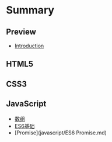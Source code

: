 # Summary

## Preview

* [Introduction](README.md)

## HTML5

## CSS3

## JavaScript

* [数组](javascript/shu-zu.md)
* [ES6基础](javascript/ES6基础.md)
* [Promise](javascript/ES6 Promise.md)


